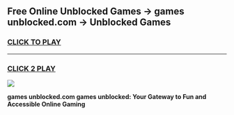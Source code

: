 
## Free Online Unblocked Games → games unblocked.com → Unblocked Games
<h3>
<a href="https://premium.freeplayer.one?title=games_unblocked.com&ref=21F">CLICK TO PLAY</a></h3>
<hr>

<h3>
<a href="https://premium.freeplayer.one?title=games_unblocked.com&ref=21F">CLICK 2 PLAY</a>
  
</h3>

<a href="https://premium.freeplayer.one?title=games_unblocked.com&ref=21F/"><img src="https://clearcache.store/games.png"></a>


**games unblocked.com games unblocked: Your Gateway to Fun and Accessible Online Gaming**
